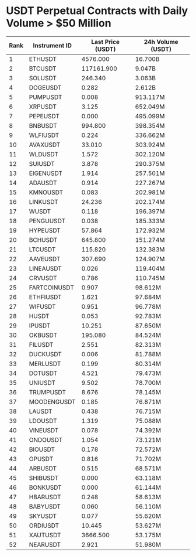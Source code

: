 # USDT Perpetual Contracts with Daily Volume > $50 Million

| Rank | Instrument ID | Last Price (USDT) | 24h Volume (USDT) |
|------|---------------|-------------------|-------------------|
| 1 | ETHUSDT | 4576.000 | 16.700B |
| 2 | BTCUSDT | 117161.900 | 9.047B |
| 3 | SOLUSDT | 246.340 | 3.063B |
| 4 | DOGEUSDT | 0.282 | 2.612B |
| 5 | PUMPUSDT | 0.008 | 913.117M |
| 6 | XRPUSDT | 3.125 | 652.049M |
| 7 | PEPEUSDT | 0.000 | 495.099M |
| 8 | BNBUSDT | 994.800 | 398.354M |
| 9 | WLFIUSDT | 0.224 | 336.662M |
| 10 | AVAXUSDT | 33.010 | 303.924M |
| 11 | WLDUSDT | 1.572 | 302.120M |
| 12 | SUIUSDT | 3.878 | 290.375M |
| 13 | EIGENUSDT | 1.914 | 257.501M |
| 14 | ADAUSDT | 0.914 | 227.267M |
| 15 | KMNOUSDT | 0.083 | 202.981M |
| 16 | LINKUSDT | 24.236 | 202.174M |
| 17 | WUSDT | 0.118 | 196.397M |
| 18 | PENGUUSDT | 0.038 | 185.333M |
| 19 | HYPEUSDT | 57.864 | 172.932M |
| 20 | BCHUSDT | 645.800 | 151.274M |
| 21 | LTCUSDT | 115.820 | 132.383M |
| 22 | AAVEUSDT | 307.690 | 124.907M |
| 23 | LINEAUSDT | 0.026 | 119.404M |
| 24 | CRVUSDT | 0.786 | 110.745M |
| 25 | FARTCOINUSDT | 0.907 | 98.612M |
| 26 | ETHFIUSDT | 1.621 | 97.684M |
| 27 | WIFUSDT | 0.951 | 96.778M |
| 28 | HUSDT | 0.053 | 92.783M |
| 29 | IPUSDT | 10.251 | 87.650M |
| 30 | OKBUSDT | 195.080 | 84.524M |
| 31 | FILUSDT | 2.551 | 82.313M |
| 32 | DUCKUSDT | 0.006 | 81.788M |
| 33 | MERLUSDT | 0.199 | 80.314M |
| 34 | DOTUSDT | 4.521 | 79.473M |
| 35 | UNIUSDT | 9.502 | 78.700M |
| 36 | TRUMPUSDT | 8.676 | 78.145M |
| 37 | MOODENGUSDT | 0.185 | 76.871M |
| 38 | LAUSDT | 0.438 | 76.715M |
| 39 | LDOUSDT | 1.319 | 75.088M |
| 40 | VINEUSDT | 0.078 | 74.392M |
| 41 | ONDOUSDT | 1.054 | 73.121M |
| 42 | BIOUSDT | 0.178 | 72.572M |
| 43 | OPUSDT | 0.816 | 71.702M |
| 44 | ARBUSDT | 0.515 | 68.571M |
| 45 | SHIBUSDT | 0.000 | 63.118M |
| 46 | BONKUSDT | 0.000 | 61.144M |
| 47 | HBARUSDT | 0.248 | 58.613M |
| 48 | BABYUSDT | 0.060 | 56.110M |
| 49 | SKYUSDT | 0.077 | 55.620M |
| 50 | ORDIUSDT | 10.445 | 53.627M |
| 51 | XAUTUSDT | 3666.500 | 53.175M |
| 52 | NEARUSDT | 2.921 | 51.980M |
